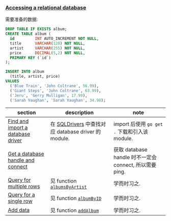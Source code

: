 
### [Accessing a relational database](https://go.dev/doc/tutorial/database-access)

需要准备的数据:

```sql
DROP TABLE IF EXISTS album;
CREATE TABLE album (
  id         INT AUTO_INCREMENT NOT NULL,
  title      VARCHAR(128) NOT NULL,
  artist     VARCHAR(255) NOT NULL,
  price      DECIMAL(5,2) NOT NULL,
  PRIMARY KEY (`id`)
);

INSERT INTO album
  (title, artist, price)
VALUES
  ('Blue Train', 'John Coltrane', 56.99),
  ('Giant Steps', 'John Coltrane', 63.99),
  ('Jeru', 'Gerry Mulligan', 17.99),
  ('Sarah Vaughan', 'Sarah Vaughan', 34.98);
```

| section | description | note |
|---|---|---|
| [Find and import a database driver](https://go.dev/doc/tutorial/database-access#import_driver) | 在 [SQLDrivers](https://go.dev/wiki/SQLDrivers) 中查找对应 database driver 的 module. | import 后使用 `go get .` 下载和引入该 module. |
| [Get a database handle and connect](https://go.dev/doc/tutorial/database-access#get_handle) | | 获取 database handle 时不一定会 connect, 所以需要 ping. |
| [Query for multiple rows](https://go.dev/doc/tutorial/database-access#multiple_rows) | 见 function [`albumsByArtist`](https://github.com/mikurisan/golang/blob/main/go.edv/tutorial/access-a-relational-database/main.go#L72) | 学而时习之. |
| [Query for a single row](https://go.dev/doc/tutorial/database-access#single_row) | 见 function [`albumByID`](https://github.com/mikurisan/golang/blob/main/go.edv/tutorial/access-a-relational-database/main.go#L96) | 学而时习之. |
| [Add data](https://go.dev/doc/tutorial/database-access#add_data) | 见 function [`addAlbum`](https://github.com/mikurisan/golang/blob/main/go.edv/tutorial/access-a-relational-database/main.go#L111) | 学而时习之. |
